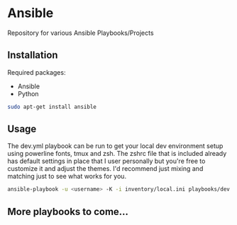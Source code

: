 # Ansible
Repository for various Ansible Playbooks/Projects

## Installation
Required packages:
- Ansible
- Python
```bash
sudo apt-get install ansible
```

## Usage
The dev.yml playbook can be run to get your local dev environment setup using powerline fonts, tmux and zsh.
The zshrc file that is included already has default settings in place that I user personally but you're free to
customize it and adjust the themes. I'd recommend just mixing and matching just to see what works for you.

```bash
ansible-playbook -u <username> -K -i inventory/local.ini playbooks/dev.yml
```

## More playbooks to come...
